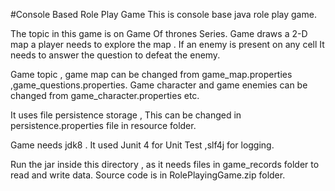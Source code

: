 #Console Based Role Play Game 
This is console base java role play game.

The topic in this game is on Game Of thrones Series. Game draws a 2-D map 
a player needs to explore the map . If an enemy is present on any cell 
It needs to answer the question to defeat the enemy.

Game topic , game map can be changed from game_map.properties ,game_questions.properties. Game character and game enemies can be changed from game_character.properties etc.

It uses file persistence storage , This can be changed in persistence.properties file in resource folder.

Game needs jdk8 . It used Junit 4  for Unit Test ,slf4j for logging.

Run the jar inside this directory , as it needs files in game_records folder to read and write data. Source code is in RolePlayingGame.zip folder.



